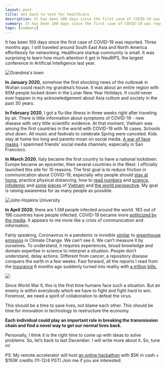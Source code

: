 ```yaml
---
layout: post
title: Get back to tech for healthcare
description: It has been 100 days since the first case of COVID-19 was reported.
summary: It has been 100 days since the first case of COVID-19 was reported.
tags: [summary]
---
```


It has been 100 days since the first case of COVID-19 was reported. Three months ago, I still traveled around South East Asia and North America effortlessly for networking. Healthcare startup community is small. It was surprising to learn how much attention it got in NeuRIPS, the largest conference in Artificial Intelligence last year.


![Grandma's town](https://emmablogimg.s3.amazonaws.com/Selection_056.png)


**In January 2020,** somehow the first shocking news of the outbreak in Wuhan could reach my grandma’s house. It was about an entire region with 65M people locked down in the Lunar New Year Holidays. It could never ever happen in my acknowledgement about Asia culture and society in the past 30 years.



**In February 2020**, I got a flu-like illness in three weeks right after traveling by air. There is little information about symptoms of COVID-19 - new disease with very little scientific evidence. At that moment, Vietnam was among the first countries in the world with COVID-19 with 16 cases. Schools shut down. All music and festivals to celebrate Spring were canceled. Kids stay at home too long and parents moan on social media. [A war of face masks](https://medium.com/@xlab.contact/healthcare-2020-how-far-do-we-go-with-2019-ncov-238f8e1c2a2b). I spammed friends’ social media channels, especially in San Francisco.


**In March 2020**, Italy became the first country to have a national lockdown. Europe became an epicenter, then several countries in the West. I officially launched this site for 10 reasons. The first goal is to reduce friction in communication about COVID-19, especially why people should [stay at home](https://www.trackcovid19.tech/2020/03/21/dear-young-people), practice physical distancing, how to [read numbers](https://www.trackcovid19.tech/2020/03/20/death-rate-math) and [science](https://www.trackcovid19.tech/2020/03/21/serious-testing-and-quarantine), [infodemic](https://www.trackcovid19.tech/2020/03/23/infodemic) and [some](https://www.trackcovid19.tech/2020/03/31/update) [pieces](https://www.trackcovid19.tech/2020/03/21/serious-testing-and-quarantine) of [Vietnam](https://www.trackcovid19.tech/2020/03/10/the-32th-patient-in-vietnama-and-insurance) and [the world perspective](https://www.trackcovid19.tech/2020/03/11/who-should-priority). My goal is raising awareness for as many people as possible.


![John Hopkins University](https://emmablogimg.s3.amazonaws.com/Selection_055.png)


**In April 2020**, there are 1.5M people infected around the world. 183 out of 196 countries have people infected. COVID-19 became more [politicized by the media](https://www.npr.org/sections/coronavirus-live-updates/2020/04/08/829944795/please-don-t-politicize-this-virus-who-head-says-after-trump-threatens-funding). It appears to me more like a crisis of communication and information.


Fairly speaking, Coronavirus in a pandemic is invisible [similar](https://medium.com/@xlab.contact/who-is-the-best-storyteller-for-climate-change-insurance-b49d78c75c1d) to [greenhouse emission](https://medium.com/@xlab.contact/an-ugly-truth-public-perception-about-climate-change-is-underwhelming-ebc2a1758907) in Climate Change. We can’t see it. We can’t measure it by ourselves. To understand, it requires experiences, broad knowledge and domain expertise in science to interpret a situation. People don’t understand, delay actions. Different from cancer, a repository disease conquers the earth in a few weeks. Fast forward, all the reports I read from the [insurance](https://www.swissre.com/institute/research/sigma-research/sigma-2019-05.html) 6 months ago suddenly turned into reality with [a trillion](https://www.trackcovid19.tech/2020/04/03/who-brief) [bills.](https://www.visualcapitalist.com/the-anatomy-of-the-2-trillion-covid-19-stimulus-bill/)


![](https://emmablogimg.s3.amazonaws.com/Selection_057.png)


Since World War II, this is the first time humans face such a situation. But an enemy is within everybody which we have to fight and fight hard to win. Foremost, we need a spirit of collaboration to defeat the virus.


This should be a time to save lives, not blame each other. This should be time for innovation in technology to restructure the economy.

**Each individual could play an important role in breaking the transmission chain and find a novel way to get our normal lives back.**



Personally, I think it is the right time to come up with ideas to solve problems. So, let’s back to last December. I will write more about it. So, tune in!

PS: My remote accelerator will host [an online hackathon](https://pioneer.app/hackathon) with $5K in cash + $150K credits (11-12/4 PST) Join me if you are interested.


<!-- Docs to Markdown version 1.0β21 -->
